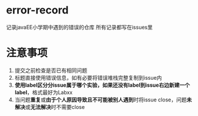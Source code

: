 # error-record
记录javaEE小学期中遇到的错误的仓库
所有记录都写在issues里

# 注意事项
1. 提交之前检查是否已有相同问题
2. 标题直接使用错误信息，如有必要将错误堆栈完整复制到issue内
3. **使用label区分分issue属于哪个实验，如果还没有label到issue右边新建一个label**，格式最好为Labxx
4. 当问题**重复**或**由于个人原因导致且不可能被别人遇到**时将issue close，问题**未解决**或**无法解决**时不需要close
